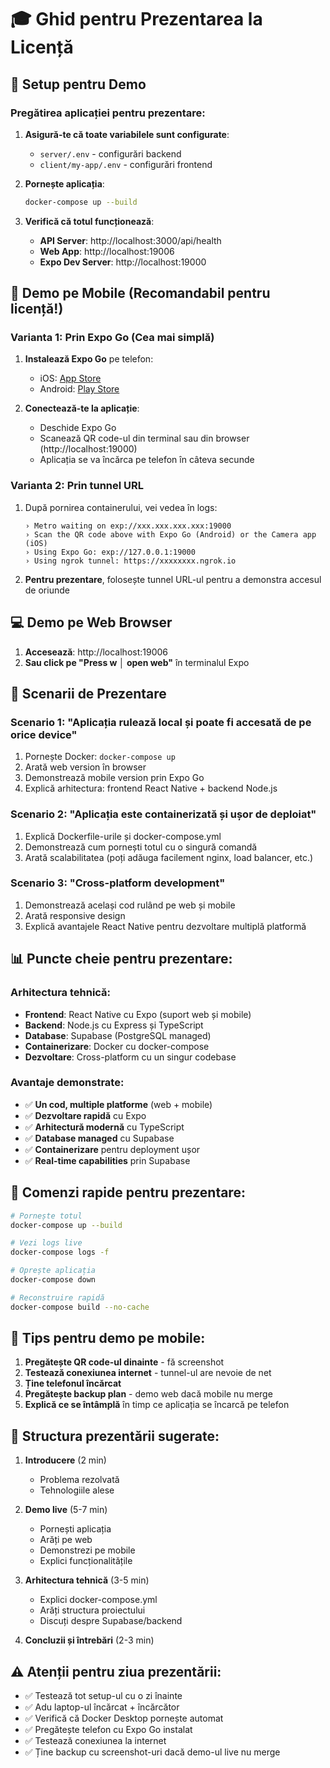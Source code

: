 # 🎓 Ghid pentru Prezentarea la Licență

## 🚀 Setup pentru Demo

### Pregătirea aplicației pentru prezentare:

1. **Asigură-te că toate variabilele sunt configurate**:
   - `server/.env` - configurări backend
   - `client/my-app/.env` - configurări frontend

2. **Pornește aplicația**:
   ```bash
   docker-compose up --build
   ```

3. **Verifică că totul funcționează**:
   - **API Server**: http://localhost:3000/api/health
   - **Web App**: http://localhost:19006
   - **Expo Dev Server**: http://localhost:19000

## 📱 Demo pe Mobile (Recomandabil pentru licență!)

### Varianta 1: Prin Expo Go (Cea mai simplă)
1. **Instalează Expo Go** pe telefon:
   - iOS: [App Store](https://apps.apple.com/app/expo-go/id982107779)
   - Android: [Play Store](https://play.google.com/store/apps/details?id=host.exp.exponent)

2. **Conectează-te la aplicație**:
   - Deschide Expo Go
   - Scanează QR code-ul din terminal sau din browser (http://localhost:19000)
   - Aplicația se va încărca pe telefon în câteva secunde

### Varianta 2: Prin tunnel URL
1. După pornirea containerului, vei vedea în logs:
   ```
   › Metro waiting on exp://xxx.xxx.xxx.xxx:19000
   › Scan the QR code above with Expo Go (Android) or the Camera app (iOS)
   › Using Expo Go: exp://127.0.0.1:19000
   › Using ngrok tunnel: https://xxxxxxxx.ngrok.io
   ```

2. **Pentru prezentare**, folosește tunnel URL-ul pentru a demonstra accesul de oriunde

## 💻 Demo pe Web Browser

1. **Accesează**: http://localhost:19006
2. **Sau click pe "Press w │ open web"** în terminalul Expo

## 🎯 Scenarii de Prezentare

### Scenario 1: "Aplicația rulează local și poate fi accesată de pe orice device"
1. Pornește Docker: `docker-compose up`
2. Arată web version în browser
3. Demonstrează mobile version prin Expo Go
4. Explică arhitectura: frontend React Native + backend Node.js

### Scenario 2: "Aplicația este containerizată și ușor de deploiat"
1. Explică Dockerfile-urile și docker-compose.yml
2. Demonstrează cum pornești totul cu o singură comandă
3. Arată scalabilitatea (poți adăuga facilement nginx, load balancer, etc.)

### Scenario 3: "Cross-platform development"
1. Demonstrează același cod rulând pe web și mobile
2. Arată responsive design
3. Explică avantajele React Native pentru dezvoltare multiplă platformă

## 📊 Puncte cheie pentru prezentare:

### Arhitectura tehnică:
- **Frontend**: React Native cu Expo (suport web și mobile)
- **Backend**: Node.js cu Express și TypeScript
- **Database**: Supabase (PostgreSQL managed)
- **Containerizare**: Docker cu docker-compose
- **Dezvoltare**: Cross-platform cu un singur codebase

### Avantaje demonstrate:
- ✅ **Un cod, multiple platforme** (web + mobile)
- ✅ **Dezvoltare rapidă** cu Expo
- ✅ **Arhitectură modernă** cu TypeScript
- ✅ **Database managed** cu Supabase
- ✅ **Containerizare** pentru deployment ușor
- ✅ **Real-time capabilities** prin Supabase

## 🔧 Comenzi rapide pentru prezentare:

```bash
# Pornește totul
docker-compose up --build

# Vezi logs live
docker-compose logs -f

# Oprește aplicația
docker-compose down

# Reconstruire rapidă
docker-compose build --no-cache
```

## 📱 Tips pentru demo pe mobile:

1. **Pregătește QR code-ul dinainte** - fă screenshot
2. **Testează conexiunea internet** - tunnel-ul are nevoie de net
3. **Ține telefonul încărcat**
4. **Pregătește backup plan** - demo web dacă mobile nu merge
5. **Explică ce se întâmplă** în timp ce aplicația se încarcă pe telefon

## 🎤 Structura prezentării sugerate:

1. **Introducere** (2 min)
   - Problema rezolvată
   - Tehnologiile alese

2. **Demo live** (5-7 min)
   - Pornești aplicația
   - Arăți pe web
   - Demonstrezi pe mobile
   - Explici funcționalitățile

3. **Arhitectura tehnică** (3-5 min)
   - Explici docker-compose.yml
   - Arăți structura proiectului
   - Discuți despre Supabase/backend

4. **Concluzii și întrebări** (2-3 min)

## ⚠️ Atenții pentru ziua prezentării:

- ✅ Testează tot setup-ul cu o zi înainte
- ✅ Adu laptop-ul încărcat + încărcător
- ✅ Verifică că Docker Desktop pornește automat
- ✅ Pregătește telefon cu Expo Go instalat
- ✅ Testează conexiunea la internet
- ✅ Ține backup cu screenshot-uri dacă demo-ul live nu merge 